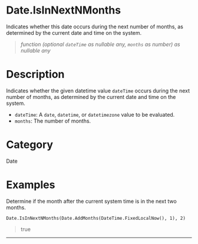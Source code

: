 ﻿# Date.IsInNextNMonths
Indicates whether this date occurs during the next number of months, as determined by the current date and time on the system.
> _function (optional <code>dateTime</code> as nullable any, <code>months</code> as number) as nullable any_
# Description 
Indicates whether the given datetime value <code>dateTime</code> occurs during the next number of months, as determined by the current date and time on the system.
      <ul>
      <li><code>dateTime</code>: A <code>date</code>, <code>datetime</code>, or <code>datetimezone</code> value to be evaluated.</li>
      <li><code>months</code>: The number of months.</li>
      </ul>

# Category 
Date
# Examples 
Determine if the month after the current system time is in the next two months.
```
Date.IsInNextNMonths(Date.AddMonths(DateTime.FixedLocalNow(), 1), 2)
```
> true
***
